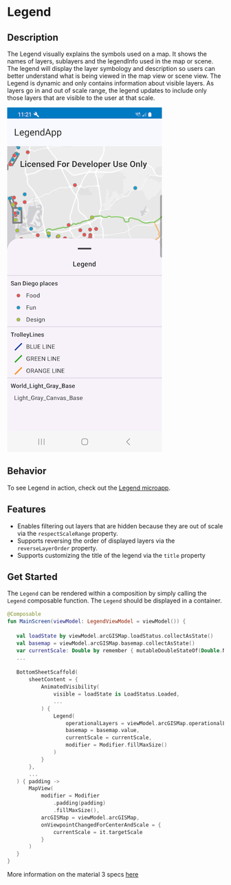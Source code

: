 

# Legend

## Description

The Legend visually explains the symbols used on a map. It shows the names of layers, sublayers and the legendInfo used in the map or scene. The legend will display the layer symbology and description so users can better understand what is being viewed in the map view or scene view. The Legend is dynamic and only contains information about visible layers. As layers go in and out of scale range, the legend updates to include only those layers that are visible to the user at that scale.

![Screenshot](screenshot.png)

## Behavior

To see Legend in action, check out the [Legend microapp](../../microapps/LegendApp).

## Features

- Enables filtering out layers that are hidden because they are out of scale via the `respectScaleRange` property.
- Supports reversing the order of displayed layers via the `reverseLayerOrder` property.
- Supports customizing the title of the legend via the `title` property

## Get Started

The `Legend` can be rendered within a composition by simply calling the `Legend` composable function. The `Legend` should be displayed in a container.

 ```kotlin
 @Composable
fun MainScreen(viewModel: LegendViewModel = viewModel()) {

    val loadState by viewModel.arcGISMap.loadStatus.collectAsState()
    val basemap = viewModel.arcGISMap.basemap.collectAsState()
    var currentScale: Double by remember { mutableDoubleStateOf(Double.NaN) }
    ...

    BottomSheetScaffold(
        sheetContent = {
            AnimatedVisibility(
                visible = loadState is LoadStatus.Loaded,
                ...
            ) {
                Legend(
                    operationalLayers = viewModel.arcGISMap.operationalLayers,
                    basemap = basemap.value,
                    currentScale = currentScale,
                    modifier = Modifier.fillMaxSize()
                )
            }
        },
        ...
    ) { padding ->
        MapView(
            modifier = Modifier
                .padding(padding)
                .fillMaxSize(),
            arcGISMap = viewModel.arcGISMap,
            onViewpointChangedForCenterAndScale = {
                currentScale = it.targetScale
            }
        )
    }
}
 ```

More information on the material 3 specs [here](https://m3.material.io/components/text-fields/specs#e4964192-72ad-414f-85b4-4b4357abb83c)
